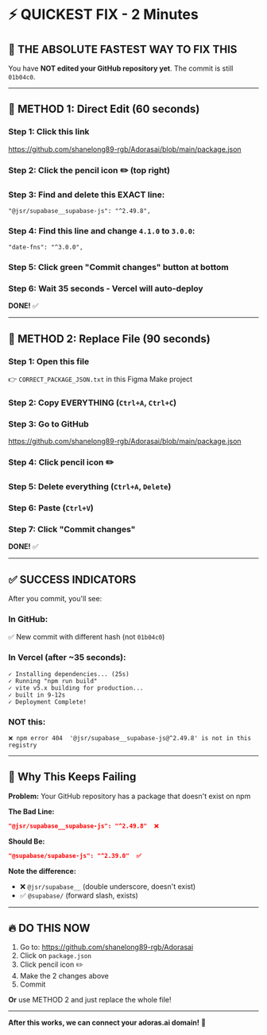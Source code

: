 # ⚡ QUICKEST FIX - 2 Minutes

## 🎯 THE ABSOLUTE FASTEST WAY TO FIX THIS

You have **NOT edited your GitHub repository yet**. The commit is still `01b04c0`.

---

## 🚀 **METHOD 1: Direct Edit (60 seconds)**

### **Step 1:** Click this link
https://github.com/shanelong89-rgb/Adorasai/blob/main/package.json

### **Step 2:** Click the pencil icon ✏️ (top right)

### **Step 3:** Find and delete this EXACT line:
```
"@jsr/supabase__supabase-js": "^2.49.8",
```

### **Step 4:** Find this line and change `4.1.0` to `3.0.0`:
```
"date-fns": "^3.0.0",
```

### **Step 5:** Click green "Commit changes" button at bottom

### **Step 6:** Wait 35 seconds - Vercel will auto-deploy

**DONE!** ✅

---

## 🚀 **METHOD 2: Replace File (90 seconds)**

### **Step 1:** Open this file
👉 `CORRECT_PACKAGE_JSON.txt` in this Figma Make project

### **Step 2:** Copy EVERYTHING (`Ctrl+A`, `Ctrl+C`)

### **Step 3:** Go to GitHub
https://github.com/shanelong89-rgb/Adorasai/blob/main/package.json

### **Step 4:** Click pencil icon ✏️

### **Step 5:** Delete everything (`Ctrl+A`, `Delete`)

### **Step 6:** Paste (`Ctrl+V`)

### **Step 7:** Click "Commit changes"

**DONE!** ✅

---

## ✅ **SUCCESS INDICATORS**

After you commit, you'll see:

### **In GitHub:**
✅ New commit with different hash (not `01b04c0`)

### **In Vercel (after ~35 seconds):**
```
✓ Installing dependencies... (25s)
✓ Running "npm run build"
✓ vite v5.x building for production...
✓ built in 9-12s
✓ Deployment Complete!
```

### **NOT this:**
```
❌ npm error 404  '@jsr/supabase__supabase-js@^2.49.8' is not in this registry
```

---

## 🎯 **Why This Keeps Failing**

**Problem:** Your GitHub repository has a package that doesn't exist on npm

**The Bad Line:**
```json
"@jsr/supabase__supabase-js": "^2.49.8"  ❌
```

**Should Be:**
```json
"@supabase/supabase-js": "^2.39.0"  ✅
```

**Note the difference:**
- ❌ `@jsr/supabase__` (double underscore, doesn't exist)
- ✅ `@supabase/` (forward slash, exists)

---

## 🔥 **DO THIS NOW**

1. Go to: https://github.com/shanelong89-rgb/Adorasai
2. Click on `package.json`
3. Click pencil icon ✏️
4. Make the 2 changes above
5. Commit

**Or** use METHOD 2 and just replace the whole file!

---

**After this works, we can connect your adoras.ai domain!** 🎉

